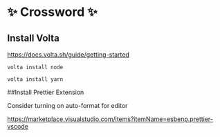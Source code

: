 # ✨ Crossword ✨

## Install Volta

https://docs.volta.sh/guide/getting-started

`volta install node`

`volta install yarn`

##Install Prettier Extension

Consider turning on auto-format for editor

https://marketplace.visualstudio.com/items?itemName=esbenp.prettier-vscode
